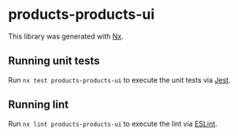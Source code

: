 # products-products-ui

This library was generated with [Nx](https://nx.dev).

## Running unit tests

Run `nx test products-products-ui` to execute the unit tests via [Jest](https://jestjs.io).

## Running lint

Run `nx lint products-products-ui` to execute the lint via [ESLint](https://eslint.org/).

